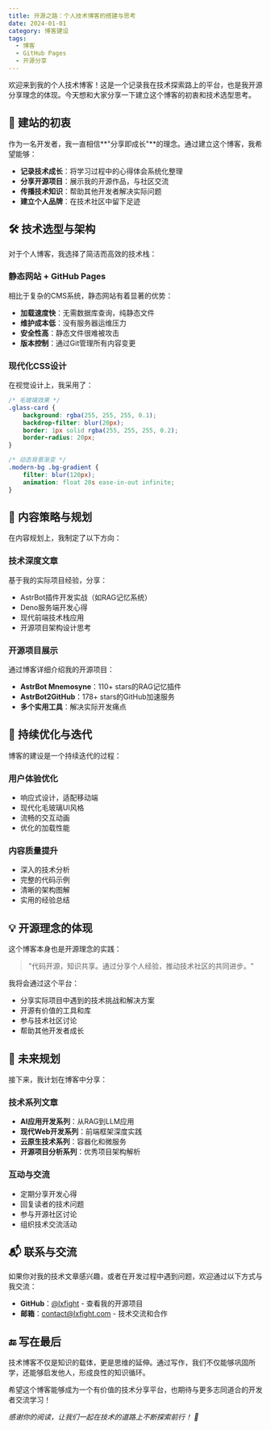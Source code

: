 ```yaml
---
title: 开源之路：个人技术博客的搭建与思考
date: 2024-01-01
category: 博客建设
tags:
  - 博客
  - GitHub Pages
  - 开源分享
---
```


欢迎来到我的个人技术博客！这是一个记录我在技术探索路上的平台，也是我开源分享理念的体现。今天想和大家分享一下建立这个博客的初衷和技术选型思考。

## 🎯 建站的初衷

作为一名开发者，我一直相信**"分享即成长"**的理念。通过建立这个博客，我希望能够：

- **记录技术成长**：将学习过程中的心得体会系统化整理
- **分享开源项目**：展示我的开源作品，与社区交流
- **传播技术知识**：帮助其他开发者解决实际问题
- **建立个人品牌**：在技术社区中留下足迹

## 🛠️ 技术选型与架构

对于个人博客，我选择了简洁而高效的技术栈：

### 静态网站 + GitHub Pages

相比于复杂的CMS系统，静态网站有着显著的优势：

- **加载速度快**：无需数据库查询，纯静态文件
- **维护成本低**：没有服务器运维压力
- **安全性高**：静态文件很难被攻击
- **版本控制**：通过Git管理所有内容变更

### 现代化CSS设计

在视觉设计上，我采用了：

```css
/* 毛玻璃效果 */
.glass-card {
    background: rgba(255, 255, 255, 0.1);
    backdrop-filter: blur(20px);
    border: 1px solid rgba(255, 255, 255, 0.2);
    border-radius: 20px;
}

/* 动态背景渐变 */
.modern-bg .bg-gradient {
    filter: blur(120px);
    animation: float 20s ease-in-out infinite;
}
```

## 📝 内容策略与规划

在内容规划上，我制定了以下方向：

### 技术深度文章

基于我的实际项目经验，分享：

- AstrBot插件开发实战（如RAG记忆系统）
- Deno服务端开发心得
- 现代前端技术栈应用
- 开源项目架构设计思考

### 开源项目展示

通过博客详细介绍我的开源项目：

- **AstrBot Mnemosyne**：110+ stars的RAG记忆插件
- **AstrBot2GitHub**：178+ stars的GitHub加速服务
- **多个实用工具**：解决实际开发痛点

## 🚀 持续优化与迭代

博客的建设是一个持续迭代的过程：

### 用户体验优化

- 响应式设计，适配移动端
- 现代化毛玻璃UI风格
- 流畅的交互动画
- 优化的加载性能

### 内容质量提升

- 深入的技术分析
- 完整的代码示例
- 清晰的架构图解
- 实用的经验总结

## 💡 开源理念的体现

这个博客本身也是开源理念的实践：

> "代码开源，知识共享。通过分享个人经验，推动技术社区的共同进步。"

我将会通过这个平台：

- 分享实际项目中遇到的技术挑战和解决方案
- 开源有价值的工具和库
- 参与技术社区讨论
- 帮助其他开发者成长

## 🎯 未来规划

接下来，我计划在博客中分享：

### 技术系列文章

- **AI应用开发系列**：从RAG到LLM应用
- **现代Web开发系列**：前端框架深度实践
- **云原生技术系列**：容器化和微服务
- **开源项目分析系列**：优秀项目架构解析

### 互动与交流

- 定期分享开发心得
- 回复读者的技术问题
- 参与开源社区讨论
- 组织技术交流活动

## 📬 联系与交流

如果你对我的技术文章感兴趣，或者在开发过程中遇到问题，欢迎通过以下方式与我交流：

- **GitHub**：[@lxfight](https://github.com/lxfight) - 查看我的开源项目
- **邮箱**：contact@lxfight.com - 技术交流和合作

## 🔚 写在最后

技术博客不仅是知识的载体，更是思维的延伸。通过写作，我们不仅能够巩固所学，还能够启发他人，形成良性的知识循环。

希望这个博客能够成为一个有价值的技术分享平台，也期待与更多志同道合的开发者交流学习！

*感谢你的阅读，让我们一起在技术的道路上不断探索前行！ 🚀*